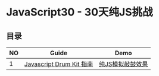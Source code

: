# JavaScript30 - 30天纯JS挑战

## 目录

NO| Guide | Demo
---| --- | ---
1| [Javascript Drum Kit 指南](https://qinjingfei.github.io/JS30/01%20-%20JavaScript%20Drum%20Kit/)| [纯JS模拟敲鼓效果](https://qinjingfei.github.io/JS30/01%20-%20JavaScript%20Drum%20Kit/index-jing.html)